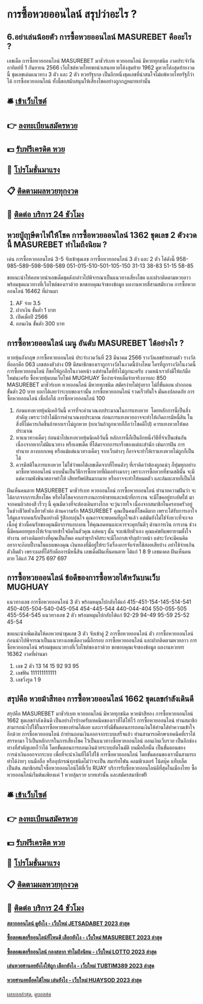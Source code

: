 # การซื้อหวยออนไลน์ สรุปว่าอะไร ?
## 6.อย่าเล่นน้อยตัว การซื้อหวยออนไลน์ MASUREBET คืออะไร ?
เลขเด็ด การซื้อหวยออนไลน์ MASUREBET มาชัวร์เบท หวยออนไลน์ มีหวยทุกชนิด งวดประจำวันอาทิตย์ที่ 1 กันยายน 2566 เว็บไซต์หวยไทยขอนำเสนอหวยโค้งสุดท้าย 1962 ดูหวยโค้งสุดท้ายงวดนี้ ชุดเลขเด่นแนวทาง 3 ตัว และ 2 ตัว หวยรัฐบาล เป็นอีกหนึ่งชุดเลขที่น่าสนใจไม่แพ้หวยไทยรัฐก็ว่าได้ การซื้อหวยออนไลน์ ทั้งนี้ขอสนับสนุนให้เสี่ยงโชคอย่างถูกกฎหมายเท่านั้น

## 🛎 [เข้าเว็บไซต์](https://bit.ly/3BG5bNw)
## 👉 [ลงทะเบียนสมัครหวย](https://bit.ly/3BG5bNw)
## 💵 [รับฟรีเครดิต หวย](https://bit.ly/3C3mvgS)
## 👑 [โปรโมชั่นมาแรง](https://bit.ly/3C3mvgS)
## 📋 [ติดตามผลหวยทุกงวด](https://bit.ly/3C3mvgS)
## 📱 [ติดต่อ บริการ 24 ชัวโมง](https://bit.ly/3C3mvgS)

## หวยปู่ฤาษีตาไฟให้โชค การซื้อหวยออนไลน์ 1362 ชุดเลข 2 ตัวงวดนี้ MASUREBET ทำไมถึงนิยม ?
เด่น การซื้อหวยออนไลน์ 3-5 จับเข้าชุดเลข การซื้อหวยออนไลน์ 3 ตัว และ 2 ตัว ได้ดังนี้
958-985-589-598-598-589
051-015-510-501-105-150
31-13
38-83
51-15
58-85

ขอแนะนำให้คอหวยนำเลขเด็ดชุดดังกล่าวไปพิจารณาเป็นแนวทางเสี่ยงโชค และฝากติดตามหวยลาว พร้อมชุดแนวทางที่เว็บไซต์ของเราด้วย
ขอขอบคุณเจ้าของข้อมูล
ผลงานหวยสี่สามสมัยงวด การซื้อหวยออนไลน์ 16462 ที่ผ่านมา
1. AF จ่าย 3.5
2. ฝากเงิน ขั้นต่ำ 1 บาท
3. เปิดเมื่อปี 2566
4. ถอนเงิน ขั้นต่ำ 300 บาท

## การซื้อหวยออนไลน์ เมนู อันดับ MASUREBET ได้อย่างไร ?
หวยหุ้นอังกฤษ การซื้อหวยออนไลน์ ประจำงวดวันที่ 23 มีนาคม 2566 รางวัลเลขท้ายสามตัว รางวัลที่ออกคือ 063 เลขสองตัวล่าง 09 มีสมาชิกของเราถูกรางวัลในงวดนี้บ้างไหม ใครที่ถูกรางวัลในงวดนี้ การซื้อหวยออนไลน์ ก็ขอให้ถูกอีกในงวดหน้า แต่ท่านใดที่ยังไม่ถูกนะครับ งวดหน้าเรายังมีให้แก้มือใหม่นะครับ ซื้อหวยหุ้นบนเว็บไซต์ MUGHUAY ซื้อง่ายจ่ายเต็มจ่ายจริงบาทละ 850 MASUREBET มาชัวร์เบท หวยออนไลน์ มีหวยทุกชนิด สมัครง่ายไม่ยุ่งยาก ไม่กี่ขั้นตอน ฝากถอนขั้นต่ำ 20 บาท บอกได้เลยว่าระบบของเรานั้น การซื้อหวยออนไลน์ รวดเร็วทันใจ มั่นคงปลอดภัย การซื้อหวยออนไลน์ เชื่อถือได้ การซื้อหวยออนไลน์ 100
1. ก่อนแทงหวยหุ้นนิเคอิวันนี้ ควรที่จะคำนวณงบประมาณในการแทงหวย  โดยหลักการนี้เป็นสิ่งสำคัญ เพราะว่าถ้าไม่มีการคำนวณงบประมาณ ก่อนการแทงหวยอาจจะทำให้เกิดการมีหนี้สิน ในสิ่งที่ไม่ควรเกิดขึ้นถ้าหากเราไม่ถูกหวย (ยกเว้นถ้าถูกหวยก็ถือว่าโชคดีไป) ควรแทงหวยให้พอประมาณ
2. หาแนวทางเด็ดๆ ก่อนนำไปแทงหวยหุ้นนิเคอิวันนี้ หลักการนี้ก็เป็นอีกหนึ่งวิธีที่จำเป็นเช่นกัน เนื่องจากหากไม่มีแนวทาง หรือเลขเด็ด ที่ได้มาจากการเกร็งของแต่ละสำนัก เช่นการฝัน การทำนาย ลางบอกเหตุ หรือแม้แต่แนวทางเด็ดๆ จากเว็บต่างๆ ก็อาจจะทำให้เราแทงหวยไม่ถูกก็เป็นได้
3. ควรมีสติในการแทงหวย ไม่ใช่ว่าพอได้เลขเด็ดจากที่ไหนดังๆ ที่เราคิดว่าต้องถูกแน่ๆ ก็ทุ่มทุกอย่างมาซื้อหวยออนไลน์ แบบนั้นเป็นวิธีการซื้อหวยที่ผิดอย่างมากๆ เพราะการซื้อหวยที่ขาดสตินั้น จะมีแต่ความพังพินาศอาจทำให้ เสียทรัพย์สินมากมาย หรืออาจจะทำให้หมดตัว และล้มละลายก็เป็นได้

ฝันเห็นคนตาย MASUREBET มาชัวร์เบท หวยออนไลน์ การซื้อหวยออนไลน์ ทำนายความฝันว่า จะได้ลาภจากการเสี่ยงโชค หรือได้โชคจากการงานการค้าขายและหน้าที่การงาน จะมีโชคอยู่ทางทิศใต้ มาจากคนผิวสองสี เร็วๆ นี้ คุณมีดวงที่จะต้องเดินทางไกล จะวุ่นวายใจ เนื่องจากสมาชิกในครอบครัวอยู่ในช่วงชีวิตหัวเลี้ยวหัวต่อ
ด้านความรัก MASUREBET คุณเป็นคนที่โชคดีมาก เพราะได้รับการเอาใจใส่ดูแลจากคนรักเป็นอย่างดี รู้สึกอบอุ่นใจ คุณอาจจะพบคนที่ถูกใจแล้ว แต่มันยังไม่ใช่จังหวะที่จะเจอเนื้อคู่ ช่วงนี้คนรักของคุณมีอาการแอบงอน ให้คุณอดทนและควรจะคุยกันดีๆ
ด้านการเงิน การงาน ช่วงนี้มีคนคอยยุแยงให้เจ้านายเข้าใจผิดในตัวคุณ แต่คนๆ นั้น จะแพ้ภัยตัวเอง คุณแค่ขยันพยายามตั้งใจทำงาน อย่างเดิมอย่างที่คุณเป็นก็พอ คนทำธุรกิจอิสระจะมีโอกาสเจริญก้าวหน้า แต่ระวังจะมีคนคิดอยากจะก๊อบปี้งานในแบบของคุณ เงินทองที่มีอยู่ให้ระวังเรื่องการจับจ่ายใช้สอยเสียบ้าง อย่าใช้จ่ายเกินตัวลืมตัว เพราะผลที่ได้รับคือการมีหนี้สิน
เลขเด็ดฝันเห็นคนตาย ได้แก่ 1 8 9
เลขมงคล ฝันเห็นคนตาย ได้แก่ 74 275 697 697

## การซื้อหวยออนไลน์ ข้อดีของการซื้อหวยไต้หวันบนเว็บ MUGHUAY
แนวทางเลข การซื้อหวยออนไลน์ 3 ตัว พร้อมหมุนไปกลับได้แก่
415-451-154-145-514-541
450-405-504-540-045-054
454-445-544
440-044-404
550-055-505
455-554-545
แนวทางเลข 2 ตัว พร้อมหมุนไปกลับได้แก่
92-29
94-49
95-59
25-52
45-54

ขอแนะนำเพิ่มเติมให้คอหวยนำชุดเลข 3 ตัว จับเข้าคู่ 2 การซื้อหวยออนไลน์ ตัว การซื้อหวยออนไลน์ ก่อนนำไปพิจารณาเป็นแนวทางเลขเด็ดงวดนี้อีกรอบ การซื้อหวยออนไลน์ และฝากติดตามหวยลาว การซื้อหวยออนไลน์ พร้อมชุดแนวทางที่เว็บไซต์ของเราด้วย
ขอขอบคุณเจ้าของข้อมูล
ผลงานหวยทร 16362 งวดที่ผ่านมา
1. เลข 2 ตัว 13 14 15 92 93 95
2. เลขฟัน 111111111111
3. เลขวิ่งรูด 1 9

## สรุปคือ หวยม้าสีทอง การซื้อหวยออนไลน์ 1662 ชุดเลขกำลังเดินดี
สรุปคือ MASUREBET มาชัวร์เบท หวยออนไลน์ มีหวยทุกชนิด หวยม้าสีทอง การซื้อหวยออนไลน์ 1662 ชุดเลขกำลังเดินดี เป็นอย่างไรบ้างครับเทคนิคของเราที่ได้ให้ไว้ การซื้อหวยออนไลน์ ท่านสมาชิกสามารถนำไปใช้ในการซื้อหวยของท่านได้เลย และเรายังมีขั้นตอนการถอนเงินให้ท่านได้ทำความเข้าใจอีกด้วย การซื้อหวยออนไลน์ ถ้าท่านถอนเงินออกจากระบบเสร็จแล้ว ท่านสามารถศึกษาเทคนิคที่เราได้สรรหามา ไว้เป็นหลักการในการเสี่ยงโชค ไว้เป็นแนวทางซื้อหวยออนไลน์
ถอนเงินเว็บรวย เป็นอีกช่องทางที่สำคัญเลยก็ว่าได้ โดยขั้นตอนการถอนเงินด้วยระบบอัตโนมัติ บนมือถือนั้น เป็นขั้นตอนของการนำเงินออกจากระบบ เพื่อที่จะนำเงินที่ได้ไปใช้ การซื้อหวยออนไลน์ โดยขั้นตอนของเรานั้นสามารถทำได้ง่ายๆ บนมือถือ หรืออุปกรณ์ทุกชนิดไม่ว่าจะเป็น สมาร์ทโฟน คอมพิวเตอร์ โน้ตบุ๊ค แท็บเล็ต เป็นต้น สมาชิกสนใจซื้อหวยออนไลน์ได้ที่เว็บ RUAY บริการรับซื้อหวยออนไลน์ดีที่สุดในเมืองไทย ซื้อหวยออนไลน์เริ่มต้นเพียงแค่ 1 หวยลุ้นรวย บาทเท่านั้น และสมัครสมาชิกฟรี

## 🛎 [เข้าเว็บไซต์](https://bit.ly/3BG5bNw)
## 👉 [ลงทะเบียนสมัครหวย](https://bit.ly/3BG5bNw)
## 💵 [รับฟรีเครดิต หวย](https://bit.ly/3C3mvgS)
## 👑 [โปรโมชั่นมาแรง](https://bit.ly/3C3mvgS)
## 📋 [ติดตามผลหวยทุกงวด](https://bit.ly/3C3mvgS)
## 📱 [ติดต่อ บริการ 24 ชัวโมง](https://bit.ly/3C3mvgS)

#### [สลากออนไลน์ ดูยังไง - เว็บใหม่ JETSADABET 2023 ล่าสุด](https://atom.io/themes/สลากออนไลน์%20ดูยังไง%20-%20เว็บใหม่%20jetsadabet%202023%20ล่าสุด)
#### [ซื้อลอตเตอรี่ออนไลน์ที่ไหนดี เลือกยังไง - เว็บใหม่ MASUREBET 2023 ล่าสุด](https://atom.io/themes/ซื้อลอตเตอรี่ออนไลน์ที่ไหนดี%20เลือกยังไง%20-%20เว็บใหม่%20masurebet%202023%20ล่าสุด)
#### [ซื้อลอตเตอรี่ออนไลน์ กองสลาก ทำไมถึงนิยม - เว็บใหม่ LOTTO 2023 ล่าสุด](https://atom.io/themes/ซื้อลอตเตอรี่ออนไลน์%20กองสลาก%20ทำไมถึงนิยม%20-%20เว็บใหม่%20lotto%202023%20ล่าสุด)
#### [เล่นหวยฮานอยยังไงให้ถูก เลือกยังไง - เว็บใหม่ TUBTIM389 2023 ล่าสุด](https://atom.io/themes/เล่นหวยฮานอยยังไงให้ถูก%20เลือกยังไง%20-%20เว็บใหม่%20tubtim389%202023%20ล่าสุด)
#### [หวยฮานอยล็อคได้ไหม เล่นยังไง - เว็บใหม่ HUAYSOD 2023 ล่าสุด](https://atom.io/themes/หวยฮานอยล็อคได้ไหม%20เล่นยังไง%20-%20เว็บใหม่%20huaysod%202023%20ล่าสุด)

[ผลบอลล่าสุด](https://siamsport.tv "ผลบอลล่าสุด"), [ดูบอลสด](https://siamsport.tv/ดูบอลสด "ดูบอลสด")